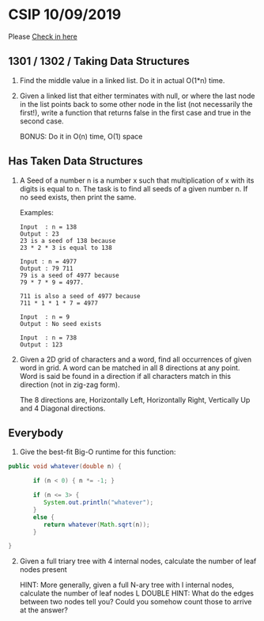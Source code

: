 # CSIP 10/09/2019

Please [Check in here](https://forms.gle/CxLJKP7Mre3h7HJY6)

## 1301 / 1302 / Taking Data Structures

1) Find the middle value in a linked list. Do it in actual O(1*n) time. 
2) Given a linked list that either terminates with null, or where the last node in the list points
   back to some other node in the list (not necessarily the first!), write a function that returns false in the first case and true in the second case.

   BONUS: Do it in O(n) time, O(1) space

## Has Taken Data Structures

1) A Seed of a number n is a number x such that multiplication of x with its digits is equal to n. The task is to find all seeds of a given number n. 
   If no seed exists, then print the same.

   Examples:
   ```
   Input  : n = 138
   Output : 23 
   23 is a seed of 138 because
   23 * 2 * 3 is equal to 138

   Input : n = 4977
   Output : 79 711 
   79 is a seed of 4977 because
   79 * 7 * 9 = 4977.

   711 is also a seed of 4977 because
   711 * 1 * 1 * 7 = 4977

   Input  : n = 9
   Output : No seed exists

   Input  : n = 738
   Output : 123 
   ```

2) Given a 2D grid of characters and a word, find all occurrences of given word in grid. A word can be matched in all 8 directions at any point. Word is said be found 
   in a direction if all characters match in this direction (not in zig-zag form).

   The 8 directions are, Horizontally Left, Horizontally Right, Vertically Up and 4 Diagonal directions.


## Everybody

1) Give the best-fit Big-O runtime for this function: 


```java
public void whatever(double n) {

       if (n < 0) { n *= -1; }

       if (n <= 3> {
       	  System.out.println("whatever");
       }
       else {
       	  return whatever(Math.sqrt(n));
       }

}

```

2) Given a full triary tree with 4 internal nodes, calculate the number of leaf nodes present

   HINT: More generally, given a full N-ary tree with I internal nodes, calculate the number of leaf nodes L
   DOUBLE HINT: What do the edges between two nodes tell you? Could you somehow count those to arrive at the answer?
   
   

